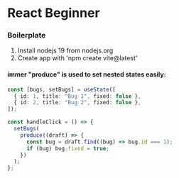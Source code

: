 # React Beginner

### Boilerplate

1. Install nodejs 19 from nodejs.org
2. Create app with 'npm create vite@latest'

#### immer "produce" is used to set nested states easily:

```typescript
const [bugs, setBugs] = useState([
  { id: 1, title: "Bug 1", fixed: false },
  { id: 2, title: "Bug 2", fixed: false },
]);

const handleClick = () => {
  setBugs(
    produce((draft) => {
      const bug = draft.find((bug) => bug.id === 1);
      if (bug) bug.fixed = true;
    })
  );
};
```
